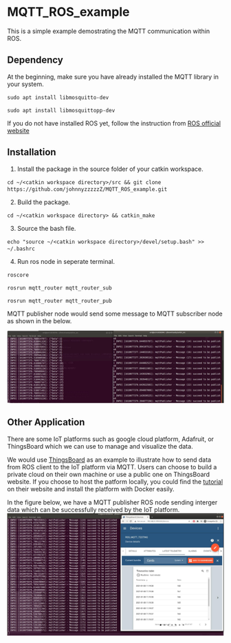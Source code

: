 # MQTT_ROS_example
This is a simple example demostrating the MQTT communication within ROS.



## Dependency
At the beginning, make sure you have already installed the MQTT library in your system.
```
sudo apt install libmosquitto-dev
```
```
sudo apt install libmosquittopp-dev
```

If you do not have installed ROS yet, follow the instruction from [ROS official website](http://wiki.ros.org/melodic/Installation/Ubuntu)

## Installation

1. Install the package in the source folder of your catkin workspace.
```
cd ~/<catkin workspace directory>/src && git clone https://github.com/johnnyzzzzzZ/MQTT_ROS_example.git
```
2. Build the package.
```
cd ~/<catkin workspace directory> && catkin_make
```
3. Source the bash file.
```
echo "source ~/<catkin workspace directory>/devel/setup.bash" >> ~/.bashrc
```

4. Run ros node in seperate terminal.
```
roscore
```

```
rosrun mqtt_router mqtt_router_sub
```

```
rosrun mqtt_router mqtt_router_pub
```


MQTT publisher node would send some message to MQTT subscriber node as shown in the below.

![MQTT Sub/Pub](/image/mqttROS.jpg)

## Other Application
There are some IoT platforms such as google cloud platform, Adafruit, or ThingsBoard which we can use to manage and visualize the data.

We would use [ThingsBoard](https://thingsboard.io/docs/getting-started-guides/helloworld/) as an example to illustrate how to send data from ROS client to the IoT platform via MQTT. Users can choose to build a private cloud on their own machine or use a public one on ThingsBoard website. If you choose to host the patform locally, you could find the [tutorial](https://thingsboard.io/docs/user-guide/install/docker/) on their website and install the platform with Docker easily.

In the figure below, we have a MQTT publisher ROS node sending interger data which can be successfully received by the IoT platform.
![IoT platform](/image/mqttThingsboard.jpg)

